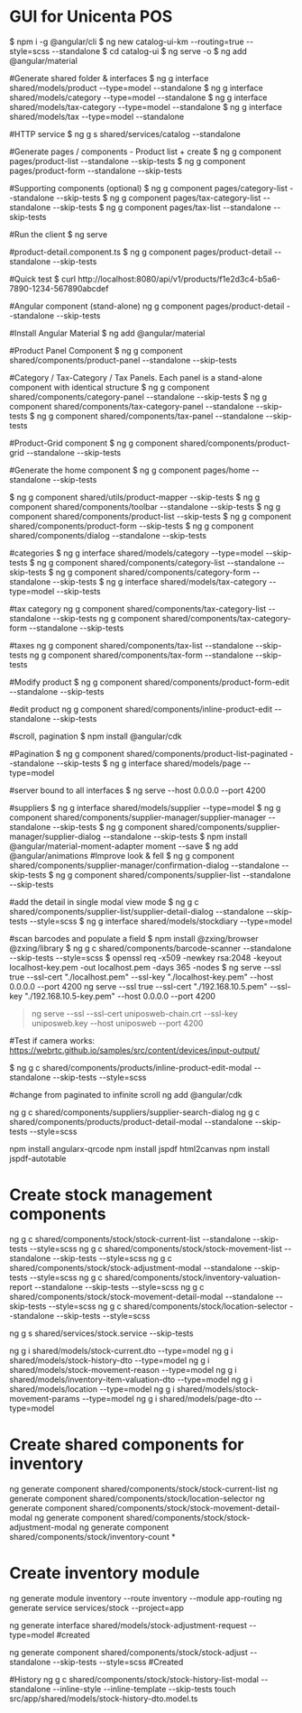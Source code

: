 # GUI for Unicenta POS

$ npm i -g @angular/cli
$ ng new catalog-ui-km --routing=true --style=scss --standalone
$ cd catalog-ui
$ ng serve -o
$ ng add @angular/material

#Generate shared folder & interfaces
$ ng g interface shared/models/product --type=model --standalone
$ ng g interface shared/models/category --type=model --standalone
$ ng g interface shared/models/tax-category --type=model --standalone
$ ng g interface shared/models/tax --type=model --standalone

#HTTP service
$ ng g s shared/services/catalog --standalone

#Generate pages / components - Product list + create
$ ng g component pages/product-list --standalone --skip-tests
$ ng g component pages/product-form --standalone --skip-tests

#Supporting components (optional)
$ ng g component pages/category-list --standalone --skip-tests
$ ng g component pages/tax-category-list --standalone --skip-tests
$ ng g component pages/tax-list --standalone --skip-tests

#Run the client
$ ng serve

#product-detail.component.ts
$ ng g component pages/product-detail --standalone --skip-tests

#Quick test
$ curl http://localhost:8080/api/v1/products/f1e2d3c4-b5a6-7890-1234-567890abcdef

#Angular component (stand-alone) 
ng g component pages/product-detail --standalone --skip-tests

#Install Angular Material
$ ng add @angular/material

#Product Panel Component
$ ng g component shared/components/product-panel --standalone --skip-tests

#Category / Tax-Category / Tax Panels. Each panel is a stand-alone component with identical structure
$ ng g component shared/components/category-panel --standalone --skip-tests
$ ng g component shared/components/tax-category-panel --standalone --skip-tests
$ ng g component shared/components/tax-panel --standalone --skip-tests

#Product-Grid component
$ ng g component shared/components/product-grid --standalone --skip-tests

#Generate the home component
$ ng g component pages/home --standalone --skip-tests

$ ng g component shared/utils/product-mapper --skip-tests
$ ng g component shared/components/toolbar --standalone --skip-tests
$ ng g component shared/components/product-list --skip-tests
$ ng g component shared/components/product-form --skip-tests
$ ng g component shared/components/dialog --standalone --skip-tests

#categories
$ ng g interface shared/models/category --type=model --skip-tests
$ ng g component shared/components/category-list --standalone --skip-tests
$ ng g component shared/components/category-form --standalone --skip-tests
$ ng g interface shared/models/tax-category --type=model --skip-tests

#tax category
ng g component shared/components/tax-category-list --standalone --skip-tests
ng g component shared/components/tax-category-form --standalone --skip-tests

#taxes
ng g component shared/components/tax-list --standalone --skip-tests
ng g component shared/components/tax-form --standalone --skip-tests

#Modify product
$ ng g component shared/components/product-form-edit --standalone --skip-tests

#edit product
ng g component shared/components/inline-product-edit --standalone --skip-tests

#scroll, pagination
$ npm install @angular/cdk

#Pagination
$ ng g component shared/components/product-list-paginated --standalone --skip-tests
$ ng g interface shared/models/page --type=model

#server bound to all interfaces
$ ng serve --host 0.0.0.0 --port 4200

#suppliers
$ ng g interface shared/models/supplier --type=model 
$ ng g component shared/components/supplier-manager/supplier-manager --standalone --skip-tests
$ ng g component shared/components/supplier-manager/supplier-dialog --standalone --skip-tests
$ npm install @angular/material-moment-adapter moment --save
$ ng add @angular/animations
#Improve look & fell
$ ng g component shared/components/supplier-manager/confirmation-dialog --standalone --skip-tests
$ ng g component shared/components/supplier-list --standalone --skip-tests

#add the detail in single modal view mode
$ ng g c shared/components/supplier-list/supplier-detail-dialog --standalone --skip-tests --style=scss
$ ng g interface shared/models/stockdiary --type=model

#scan barcodes and populate a field
$ npm install @zxing/browser @zxing/library
$ ng g c shared/components/barcode-scanner --standalone --skip-tests --style=scss
$ openssl req -x509 -newkey rsa:2048 -keyout localhost-key.pem -out localhost.pem -days 365 -nodes
$ ng serve --ssl true --ssl-cert "./localhost.pem" --ssl-key "./localhost-key.pem" --host 0.0.0.0 --port 4200
 ng serve --ssl true --ssl-cert "./192.168.10.5.pem" --ssl-key "./192.168.10.5-key.pem" --host 0.0.0.0 --port 4200
> ng serve --ssl --ssl-cert uniposweb-chain.crt --ssl-key uniposweb.key --host uniposweb --port 4200

#Test if camera works: https://webrtc.github.io/samples/src/content/devices/input-output/

$ ng g c shared/components/products/inline-product-edit-modal --standalone --skip-tests --style=scss

#change from paginated to infinite scroll
ng add @angular/cdk

ng g c shared/components/suppliers/supplier-search-dialog
ng g c shared/components/products/product-detail-modal --standalone --skip-tests --style=scss

npm install angularx-qrcode
npm install jspdf html2canvas
npm install jspdf-autotable

# Create stock management components
ng g c shared/components/stock/stock-current-list --standalone --skip-tests --style=scss
ng g c shared/components/stock/stock-movement-list --standalone --skip-tests --style=scss
ng g c shared/components/stock/stock-adjustment-modal --standalone --skip-tests --style=scss
ng g c shared/components/stock/inventory-valuation-report --standalone --skip-tests --style=scss
ng g c shared/components/stock/stock-movement-detail-modal --standalone --skip-tests --style=scss
ng g c shared/components/stock/location-selector --standalone --skip-tests --style=scss

ng g s shared/services/stock.service --skip-tests

ng g i shared/models/stock-current.dto --type=model
ng g i shared/models/stock-history-dto --type=model
ng g i shared/models/stock-movement-reason --type=model
ng g i shared/models/inventory-item-valuation-dto --type=model
ng g i shared/models/location --type=model
ng g i shared/models/stock-movement-params --type=model
ng g i shared/models/page-dto --type=model

# Create shared components for inventory
ng generate component shared/components/stock/stock-current-list
ng generate component shared/components/stock/location-selector
ng generate component shared/components/stock/stock-movement-detail-modal
ng generate component shared/components/stock/stock-adjustment-modal
ng generate component shared/components/stock/inventory-count *

# Create inventory module
ng generate module inventory --route inventory --module app-routing
ng generate service services/stock --project=app

ng generate interface shared/models/stock-adjustment-request --type=model #created

ng generate component shared/components/stock/stock-adjust --standalone --skip-tests --style=scss #Created

#History
ng g c shared/components/stock/stock-history-list-modal --standalone --inline-style --inline-template --skip-tests
touch src/app/shared/models/stock-history-dto.model.ts

